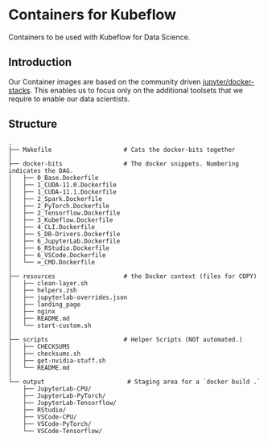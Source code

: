 # Containers for Kubeflow

Containers to be used with Kubeflow for Data Science.

## Introduction

Our Container images are based on the community driven [jupyter/docker-stacks](https://github.com/jupyter/docker-stacks). This enables us to focus only on the additional toolsets that we require to enable our data scientists.

## Structure


```
.
├── Makefile                    # Cats the docker-bits together
│
├── docker-bits                 # The docker snippets. Numbering indicates the DAG.
│   ├── 0_Base.Dockerfile
│   ├── 1_CUDA-11.0.Dockerfile
│   ├── 1_CUDA-11.1.Dockerfile
│   ├── 2_Spark.Dockerfile
│   ├── 2_PyTorch.Dockerfile
│   ├── 2_Tensorflow.Dockerfile
│   ├── 3_Kubeflow.Dockerfile
│   ├── 4_CLI.Dockerfile
│   ├── 5_DB-Drivers.Dockerfile
│   ├── 6_JupyterLab.Dockerfile
│   ├── 6_RStudio.Dockerfile
│   ├── 6_VSCode.Dockerfile
│   └── ∞_CMD.Dockerfile
│
├── resources                   # the Docker context (files for COPY)
│   ├── clean-layer.sh
│   ├── helpers.zsh
│   ├── jupyterlab-overrides.json
│   ├── landing_page
│   ├── nginx
│   ├── README.md
│   └── start-custom.sh
│
├── scripts                     # Helper Scripts (NOT automated.)
│   ├── CHECKSUMS
│   ├── checksums.sh
│   ├── get-nvidia-stuff.sh
│   └── README.md
│
└── output                       # Staging area for a `docker build .`
    ├── JupyterLab-CPU/
    ├── JupyterLab-PyTorch/
    ├── JupyterLab-Tensorflow/
    ├── RStudio/
    ├── VSCode-CPU/
    ├── VSCode-PyTorch/
    └── VSCode-Tensorflow/
```
